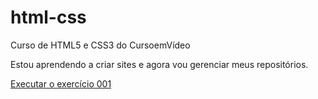 # html-css
 Curso de HTML5 e CSS3 do CursoemVídeo

 Estou aprendendo a criar sites e agora vou gerenciar meus repositórios.

<a href=https://victorfreireavfs.github.io/html-css/exercicios/ex001/index.html> Executar o exercício 001 </a>